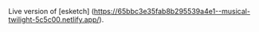 Live version of [esketch] (https://65bbc3e35fab8b295539a4e1--musical-twilight-5c5c00.netlify.app/).
